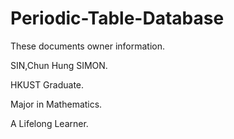 # Periodic-Table-Database

These documents owner information.

SIN,Chun Hung SIMON. 

HKUST Graduate. 

Major in Mathematics.

A Lifelong Learner.
